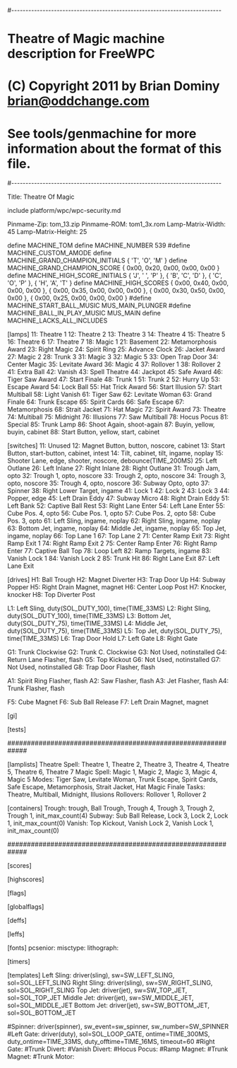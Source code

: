 #--------------------------------------------------------------------------
# Theatre of Magic machine description for FreeWPC
# (C) Copyright 2011 by Brian Dominy <brian@oddchange.com>
#
# See tools/genmachine for more information about the format of this file.
#--------------------------------------------------------------------------

Title: Theatre Of Magic

include platform/wpc/wpc-security.md

Pinmame-Zip: tom_13.zip
Pinmame-ROM: tom1_3x.rom
Lamp-Matrix-Width: 45
Lamp-Matrix-Height: 25

define MACHINE_TOM
define MACHINE_NUMBER 539
#define MACHINE_CUSTOM_AMODE
define MACHINE_GRAND_CHAMPION_INITIALS { 'T', 'O', 'M' }
define MACHINE_GRAND_CHAMPION_SCORE { 0x00, 0x20, 0x00, 0x00, 0x00 }
define MACHINE_HIGH_SCORE_INITIALS { 'J', ' ', 'P' }, { 'B', 'C', 'D' }, { 'C', 'O', 'P' }, { 'H', 'A', 'T' }
define MACHINE_HIGH_SCORES { 0x00, 0x40, 0x00, 0x00, 0x00 }, { 0x00, 0x35, 0x00, 0x00, 0x00 }, { 0x00, 0x30, 0x50, 0x00, 0x00 }, { 0x00, 0x25, 0x00, 0x00, 0x00 }
#define MACHINE_START_BALL_MUSIC   MUS_MAIN_PLUNGER
#define MACHINE_BALL_IN_PLAY_MUSIC MUS_MAIN
define MACHINE_LACKS_ALL_INCLUDES

[lamps]
11: Theatre 1
12: Theatre 2
13: Theatre 3
14: Theatre 4
15: Theatre 5
16: Theatre 6
17: Theatre 7
18: Magic 1
21: Basement
22: Metamorphosis Award
23: Right Magic
24: Spirit Ring
25: Advance Clock
26: Jacket Award
27: Magic 2
28: Trunk 3
31: Magic 3
32: Magic 5
33: Open Trap Door
34: Center Magic
35: Levitate Award
36: Magic 4
37: Rollover 1
38: Rollover 2
41: Extra Ball
42: Vanish
43: Spell Theatre
44: Jackpot
45: Safe Award
46: Tiger Saw Award
47: Start Finale
48: Trunk 1
51: Trunk 2
52: Hurry Up
53: Escape Award
54: Lock Ball
55: Hat Trick Award
56: Start Illusion
57: Start Multiball
58: Light Vanish
61: Tiger Saw
62: Levitate Woman
63: Grand Finale
64: Trunk Escape
65: Spirit Cards
66: Safe Escape
67: Metamorphosis
68: Strait Jacket
71: Hat Magic
72: Spirit Award
73: Theatre
74: Multiball
75: Midnight
76: Illusions
77: Saw Multiball
78: Hocus Pocus
81: Special
85: Trunk Lamp
86: Shoot Again, shoot-again
87: Buyin, yellow, buyin, cabinet
88: Start Button, yellow, start, cabinet

[switches]
11: Unused
12: Magnet Button, button, noscore, cabinet
13: Start Button, start-button, cabinet, intest
14: Tilt, cabinet, tilt, ingame, noplay
15: Shooter Lane, edge, shooter, noscore, debounce(TIME_200MS)
25: Left Outlane
26: Left Inlane
27: Right Inlane
28: Right Outlane
31: Trough Jam, opto
32: Trough 1, opto, noscore
33: Trough 2, opto, noscore
34: Trough 3, opto, noscore
35: Trough 4, opto, noscore
36: Subway Opto, opto
37: Spinner
38: Right Lower Target, ingame
41: Lock 1
42: Lock 2
43: Lock 3
44: Popper, edge
45: Left Drain Eddy
47: Subway Micro
48: Right Drain Eddy
51: Left Bank
52: Captive Ball Rest
53: Right Lane Enter
54: Left Lane Enter
55: Cube Pos. 4, opto
56: Cube Pos. 1, opto
57: Cube Pos. 2, opto
58: Cube Pos. 3, opto
61: Left Sling, ingame, noplay
62: Right Sling, ingame, noplay
63: Bottom Jet, ingame, noplay
64: Middle Jet, ingame, noplay
65: Top Jet, ingame, noplay
66: Top Lane 1
67: Top Lane 2
71: Center Ramp Exit
73: Right Ramp Exit 1
74: Right Ramp Exit 2
75: Center Ramp Enter
76: Right Ramp Enter
77: Captive Ball Top
78: Loop Left
82: Ramp Targets, ingame
83: Vanish Lock 1
84: Vanish Lock 2
85: Trunk Hit
86: Right Lane Exit
87: Left Lane Exit

[drives]
H1: Ball Trough
H2: Magnet Diverter
H3: Trap Door Up
H4: Subway Popper
H5: Right Drain Magnet, magnet
H6: Center Loop Post
H7: Knocker, knocker
H8: Top Diverter Post

L1: Left Sling, duty(SOL_DUTY_100), time(TIME_33MS)
L2: Right Sling, duty(SOL_DUTY_100), time(TIME_33MS)
L3: Bottom Jet, duty(SOL_DUTY_75), time(TIME_33MS)
L4: Middle Jet, duty(SOL_DUTY_75), time(TIME_33MS)
L5: Top Jet, duty(SOL_DUTY_75), time(TIME_33MS)
L6: Trap Door Hold
L7: Left Gate
L8: Right Gate

G1: Trunk Clockwise
G2: Trunk C. Clockwise
G3: Not Used, notinstalled
G4: Return Lane Flasher, flash
G5: Top Kickout
G6: Not Used, notinstalled
G7: Not Used, notinstalled
G8: Trap Door Flasher, flash

A1: Spirit Ring Flasher, flash
A2: Saw Flasher, flash
A3: Jet Flasher, flash
A4: Trunk Flasher, flash

F5: Cube Magnet
F6: Sub Ball Release
F7: Left Drain Magnet, magnet

[gi]

[tests]

#############################################################

[lamplists]
Theatre Spell: Theatre 1, Theatre 2, Theatre 3, Theatre 4, Theatre 5, Theatre 6, Theatre 7
Magic Spell: Magic 1, Magic 2, Magic 3, Magic 4, Magic 5
Modes: Tiger Saw, Levitate Woman, Trunk Escape, Spirit Cards, Safe Escape, Metamorphosis, Strait Jacket, Hat Magic
Finale Tasks: Theatre, Multiball, Midnight, Illusions
Rollovers: Rollover 1, Rollover 2

[containers]
Trough: trough, Ball Trough, Trough 4, Trough 3, Trough 2, Trough 1, init_max_count(4)
Subway: Sub Ball Release, Lock 3, Lock 2, Lock 1, init_max_count(0)
Vanish: Top Kickout, Vanish Lock 2, Vanish Lock 1, init_max_count(0)

#############################################################

[scores]

[highscores]

[flags]

[globalflags]

[deffs]

[leffs]

[fonts]
pcsenior:
misctype:
lithograph:

[timers]

[templates]
Left Sling: driver(sling), sw=SW_LEFT_SLING, sol=SOL_LEFT_SLING
Right Sling: driver(sling), sw=SW_RIGHT_SLING, sol=SOL_RIGHT_SLING
Top Jet: driver(jet), sw=SW_TOP_JET, sol=SOL_TOP_JET
Middle Jet: driver(jet), sw=SW_MIDDLE_JET, sol=SOL_MIDDLE_JET
Bottom Jet: driver(jet), sw=SW_BOTTOM_JET, sol=SOL_BOTTOM_JET

#Spinner: driver(spinner), sw_event=sw_spinner, sw_number=SW_SPINNER
#Left Gate: driver(duty), sol=SOL_LOOP_GATE, ontime=TIME_300MS, duty_ontime=TIME_33MS, duty_offtime=TIME_16MS, timeout=60
#Right Gate:
#Trunk Divert:
#Vanish Divert:
#Hocus Pocus:
#Ramp Magnet:
#Trunk Magnet:
#Trunk Motor:
